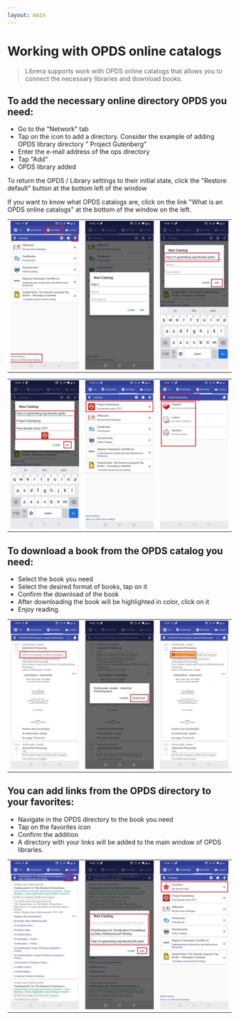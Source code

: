 ```yaml
---
layout: main
---
```


# Working with OPDS online catalogs

> Librera supports work with OPDS online catalogs that allows you to connect the necessary libraries and download books.

## To add the necessary online directory OPDS you need:
* Go to the "Network" tab
* Tap on the icon to add a directory. Consider the example of adding OPDS library directory " Project Gutenberg"
* Enter the e-mail address of the ops directory
* Tap "Add"
* OPDS library added

To return the OPDS / Library settings to their initial state, click the "Restore default" button at the bottom left of the window

If you want to know what OPDS catalogs are, click on the link "What is an OPDS online catalogs" at the bottom of the window on the left.

||||
|-|-|-|
|![](1.jpg)|![](2.jpg)|![](3.jpg)|

||||
|-|-|-|
|![](4.jpg)|![](5.jpg)|![](6.jpg)|


## To download a book from the OPDS catalog you need:
* Select the book you need
* Select the desired format of books, tap on it
* Confirm the download of the book
* After downloading the book will be highlighted in color, click on it
* Enjoy reading.

||||
|-|-|-|
|![](7.jpg)|![](8.jpg)|![](9.jpg)|


## You can add links from the OPDS directory to your favorites:
* Navigate in the OPDS directory to the book you need
* Tap on the favorites icon 
* Confirm the addition 
* A directory with your links will be added to the main window of OPDS libraries.

||||
|-|-|-|
|![](10.jpg)|![](11.jpg)|![](12.jpg)|







